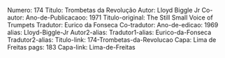Numero: 174
Titulo: Trombetas da Revolução
Autor: Lloyd Biggle Jr
Co-autor: 
Ano-de-Publicacaoo: 1971
Titulo-original: The Still Small Voice of Trumpets
Tradutor: Eurico da Fonseca
Co-tradutor: 
Ano-de-edicao: 1969
alias: Lloyd-Biggle-Jr
Autor2-alias: 
Tradutor1-alias: Eurico-da-Fonseca
Tradutor2-alias: 
Titulo-link: 174-Trombetas-da-Revolucao
Capa: Lima de Freitas
pags: 183
Capa-link: Lima-de-Freitas